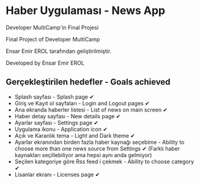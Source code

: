 # Haber Uygulaması - News App

Developer MultiCamp'in Final Projesi

Final Project of Developer MultiCamp

Ensar Emir EROL tarafından geliştirilmiştir.

Developed by Ensar Emir EROL

## Gerçekleştirilen hedefler - Goals achieved

* Splash sayfası - Splash page ✔
* Giriş ve Kayıt ol sayfaları - Login and Logout pages ✔
* Ana ekranda haberler listesi - List of news on main screen ✔
* Haber detay sayfası - New details page ✔
* Ayarlar sayfası - Settings page ✔
* Uygulama ikonu - Application icon ✔
* Açık ve Karanlık tema - Light and Dark theme ✔
* Ayarlar ekranından birden fazla haber kaynağı seçebime - Ability to choose more than one news source from Settings ✔ (Farklı haber kaynakları seçillebiliyor ama hepsi aynı anda gelmiyor)
* Seçilen kategoriye göre Rss feed i çekmek - Ability to choose category ✔
* Lisanlar ekranı - Licenses page ✔
